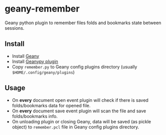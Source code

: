 # geany-remember
Geany python plugin to remember files folds and bookmarks state between sessions.

## Install

+ Install [Geany](https://www.geany.org/ "Geany")
+ Install [Geanypy plugin](http://codebrainz.github.io/geanypy/ "GeanyPy")
+ Copy `remember.py` to Geany config plugins directory (usually `$HOME/.config/geany/plugins`)

## Usage

- On **every** document open event plugin will check if there is saved folds/bookmarks data for opened file.
- On **every** document save event plugin will scan the file and save folds/bookmarks info.
- On unloading plugin or closing Geany, data will be saved (as pickle object) to `remember.pcl` file in Geany config plugins directory.
